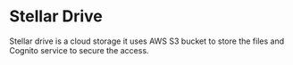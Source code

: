 # Stellar Drive
Stellar drive is a cloud storage it uses AWS S3 bucket to store the files and Cognito service to secure the access.
